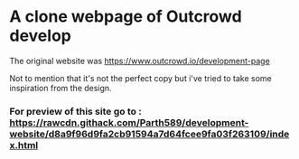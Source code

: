 # A clone webpage of Outcrowd develop

The original website was https://www.outcrowd.io/development-page

Not to mention that it's not the perfect copy but i've tried to take some inspiration from the design.

### For preview of this site go to : https://rawcdn.githack.com/Parth589/development-website/d8a9f96d9fa2cb91594a7d64fcee9fa03f263109/index.html